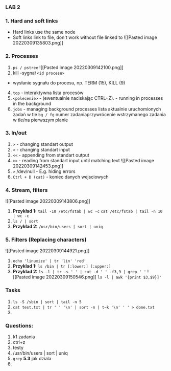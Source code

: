 ### LAB 2

### 1. Hard and soft links
- Hard links use the same node
- Soft links link to file, don't work without file linked to
![[Pasted image 20220309135803.png]]
### 2. Processes
1.  `ps / pstree`
![[Pasted image 20220309142100.png]]
2. kill -sygnał `<id procesu>` 
- wysłanie sygnału do procesu, np. TERM (15), KILL (9)
4. `top` - interaktywna lista procesów
5. `<polecenie>` - (ewentualnie naciskając CTRL+Z). - running in processes in the background 
6. `jobs` - managing background processes
lista aktualnie uruchomionych zadań w tle
`bg / fg` numer zadaniaprzywrócenie wstrzymanego zadania w tle/na pierwszym planie

### 3. In/out

1. `>` - changing standart output
2. `<` - changing standart input
3. `<<` - appending from standart output
4. `>>` - reading from standart input until matching text
![[Pasted image 20220309142453.png]]
5. `>` /dev/null - E.g. hiding errors 
6. `Ctrl + D (cat)` - koniec danych wejsciowych

### 4. Stream, filters
![[Pasted image 20220309143806.png]]
1. **Przykład 1:** 
`tail -10 /etc/fstab | wc -c`
`cat /etc/fstab | tail -n 10 | wc -c`
2. `ls / | sort`
3. **Przykład 2:**
`/usr/bin/users | sort | uniq`

### 5. Filters (Replacing characters)
![[Pasted image 20220309144921.png]]
1. `echo 'linuxize' | tr 'lin' 'red'`
2. **Przyklad 1:**
`ls /bin | tr [:lower:] [:upper:]`
3. **Przyklad 2:**
`ls -l | tr -s ' ' | cut -d ' ' -f3,9 | grep ' '`
![[Pasted image 20220309150546.png]]
`ls -l | awk '{print $3,$9}]'`



### Tasks
1. `ls -S /sbin | sort | tail -n 5`
2. `cat test.txt | tr ' ' '\n' | sort -n | t~k '\n' ' ' > done.txt`
3. 
   
   
   
### Questions:
1. k1 zadania
2. ctrl+z
3. testy
4. /usr/bin/users | sort | uniq
5. `grep` **5.3** jak dziala
6. 